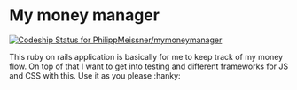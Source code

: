 # My money manager
[ ![Codeship Status for PhilippMeissner/mymoneymanager](https://app.codeship.com/projects/1dd82c50-d05f-0134-0de5-1a1be617866d/status?branch=master)](https://app.codeship.com/projects/201206)

This ruby on rails application is basically for me to keep track of my money flow.
On top of that I want to get into testing and different frameworks for JS and CSS with this. Use it as you please :hanky:
